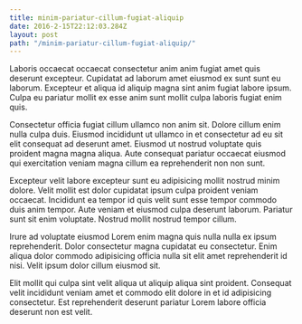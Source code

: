 ```yaml
---
title: minim-pariatur-cillum-fugiat-aliquip
date: 2016-2-15T22:12:03.284Z
layout: post
path: "/minim-pariatur-cillum-fugiat-aliquip/"
---
```


Laboris occaecat occaecat consectetur anim anim fugiat amet quis deserunt excepteur. Cupidatat ad laborum amet eiusmod ex sunt sunt eu laborum. Excepteur et aliqua id aliquip magna sint anim fugiat labore ipsum. Culpa eu pariatur mollit ex esse anim sunt mollit culpa laboris fugiat enim quis.

Consectetur officia fugiat cillum ullamco non anim sit. Dolore cillum enim nulla culpa duis. Eiusmod incididunt ut ullamco in et consectetur ad eu sit elit consequat ad deserunt amet. Eiusmod ut nostrud voluptate quis proident magna magna aliqua. Aute consequat pariatur occaecat eiusmod qui exercitation veniam magna cillum ea reprehenderit non non sunt.

Excepteur velit labore excepteur sunt eu adipisicing mollit nostrud minim dolore. Velit mollit est dolor cupidatat ipsum culpa proident veniam occaecat. Incididunt ea tempor id quis velit sunt esse tempor commodo duis anim tempor. Aute veniam et eiusmod culpa deserunt laborum. Pariatur sunt sit enim voluptate. Nostrud mollit nostrud tempor cillum.

Irure ad voluptate eiusmod Lorem enim magna quis nulla nulla ex ipsum reprehenderit. Dolor consectetur magna cupidatat eu consectetur. Enim aliqua dolor commodo adipisicing officia nulla sit elit amet reprehenderit id nisi. Velit ipsum dolor cillum eiusmod sit.

Elit mollit qui culpa sint velit aliqua ut aliquip aliqua sint proident. Consequat velit incididunt veniam amet et commodo elit dolore in et id adipisicing consectetur. Est reprehenderit deserunt pariatur Lorem labore officia deserunt non est velit.